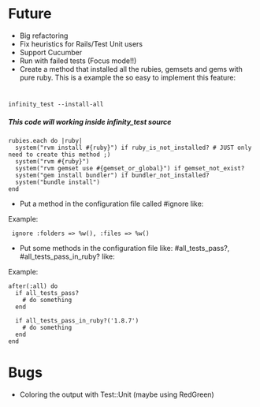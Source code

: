 Future
======

- Big refactoring
- Fix heuristics for Rails/Test Unit users
- Support Cucumber
- Run with failed tests (Focus mode!!)
- Create a method that installed all the rubies, gemsets and gems with pure ruby. This is a example the so easy to implement this feature:

#
    infinity_test --install-all
    
##### This code will working inside infinity_test source

    rubies.each do |ruby|
      system("rvm install #{ruby}") if ruby_is_not_installed? # JUST only need to create this method ;)
      system("rvm #{ruby}")
	  system("rvm gemset use #{gemset_or_global}") if gemset_not_exist?
	  system("gem install bundler") if bundler_not_installed?
	  system("bundle install")
	end

- Put a method in the configuration file called #ignore like:

Example:

     ignore :folders => %w(), :files => %w()

- Put some methods in the configuration file like: #all_tests_pass?, #all_tests_pass_in_ruby? like:

Example:

	after(:all) do
      if all_tests_pass?
        # do something
      end
               
      if all_tests_pass_in_ruby?('1.8.7') 
        # do something
      end
	end

Bugs
====

- Coloring the output with Test::Unit (maybe using RedGreen)
